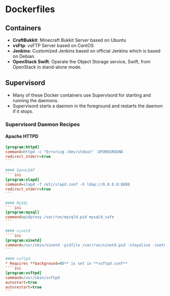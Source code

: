 Dockerfiles
===========

## Containers

* **CraftBukkit**: Minecraft Bukkit Server based on Ubuntu
* **vsFtp**: vsFTP Server based on CentOS
* **Jenkins**: Customized Jenkins based on official Jenkins which is based on Debian.
* **OpenStack Swift**: Operate the Object Storage service, Swift, from OpenStack in stand-alone mode.

## Supervisord
* Many of these Docker containers use Supervisord for starting and running the daemons.
* Supervisord starts a daemon in the foreground and restarts the daemon if it stops.

### Supervisord Daemon Recipes

#### Apache HTTPD
````ini
[program:httpd]
command=httpd -c "ErrorLog /dev/stdout" -DFOREGROUND
redirect_stderr=true
```

#### OpenLDAP
````ini
[program:slapd]
command=slapd -f /etc/slapd.conf -h ldap://0.0.0.0:8888
redirect_stderr=true
```

#### MySQL
````ini
[program:mysql]
command=pidproxy /var/run/mysqld.pid mysqld_safe
```

#### xinetd
````ini
[program:xinetd]
command=/usr/sbin/xinetd -pidfile /var/run/xinetd.pid -stayalive -inetd_compat -dontfork
```

#### vsftpd
* Requires **background=NO** is set in **vsftpd.conf**
````ini
[program:vsftpd]
command=/usr/sbin/vsftpd
autostart=true
autorestart=true
```



